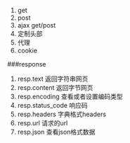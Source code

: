 1. get
2. post
3. ajax get/post
4. 定制头部
5. 代理
6. cookie

###response
   1. resp.text 返回字符串网页
   2. resp.content 返回字节网页
   3. resp.encoding 查看或者设置编码类型
   4. resp.status_code 响应码
   5. resp.headers 字典格式headers
   6. resp.url 请求的url
   7. resp.json 查看json格式数据